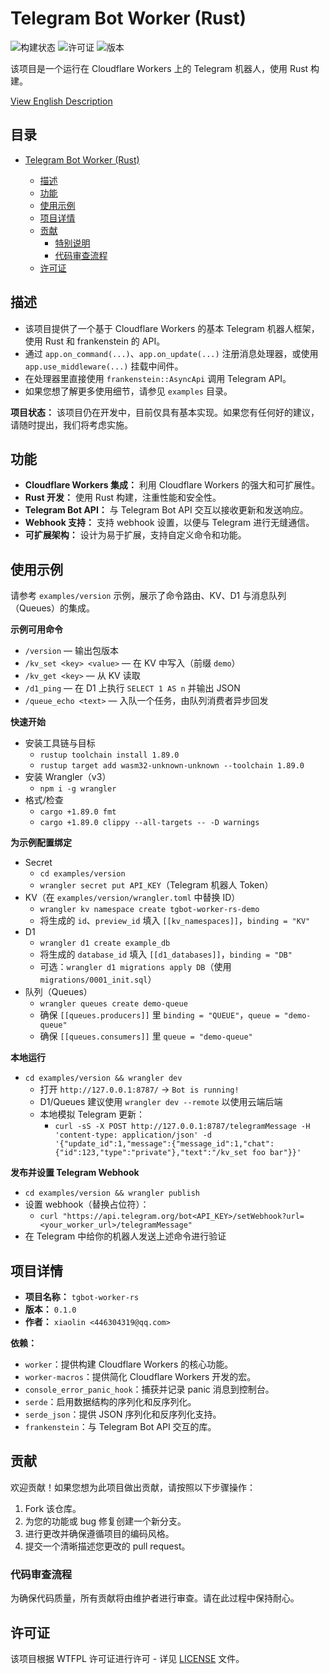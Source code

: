 # Telegram Bot Worker (Rust)

![构建状态](https://img.shields.io/badge/build-passing-brightgreen)
![许可证](https://img.shields.io/badge/license-WTFPL-blue)
![版本](https://img.shields.io/badge/version-0.2.0-orange)

该项目是一个运行在 Cloudflare Workers 上的 Telegram 机器人，使用 Rust 构建。

[View English Description](README.md)

## 目录

- [Telegram Bot Worker (Rust)](#telegram-bot-worker-rust)

    - [描述](#描述)
    - [功能](#功能)
    - [使用示例](#使用示例)
    - [项目详情](#项目详情)
    - [贡献](#贡献)
        - [特别说明](#特别说明)
        - [代码审查流程](#代码审查流程)
    - [许可证](#许可证)

## 描述

- 该项目提供了一个基于 Cloudflare Workers 的基本 Telegram 机器人框架，使用 Rust 和 frankenstein 的 API。
- 通过 `app.on_command(...)`、`app.on_update(...)` 注册消息处理器，或使用 `app.use_middleware(...)` 挂载中间件。
- 在处理器里直接使用 `frankenstein::AsyncApi` 调用 Telegram API。
- 如果您想了解更多使用细节，请参见 `examples` 目录。

**项目状态：** 该项目仍在开发中，目前仅具有基本实现。如果您有任何好的建议，请随时提出，我们将考虑实施。

## 功能

- **Cloudflare Workers 集成：** 利用 Cloudflare Workers 的强大和可扩展性。
- **Rust 开发：** 使用 Rust 构建，注重性能和安全性。
- **Telegram Bot API：** 与 Telegram Bot API 交互以接收更新和发送响应。
- **Webhook 支持：** 支持 webhook 设置，以便与 Telegram 进行无缝通信。
- **可扩展架构：** 设计为易于扩展，支持自定义命令和功能。

## 使用示例

请参考 `examples/version` 示例，展示了命令路由、KV、D1 与消息队列（Queues）的集成。

**示例可用命令**

- `/version` — 输出包版本
- `/kv_set <key> <value>` — 在 KV 中写入（前缀 `demo`）
- `/kv_get <key>` — 从 KV 读取
- `/d1_ping` — 在 D1 上执行 `SELECT 1 AS n` 并输出 JSON
- `/queue_echo <text>` — 入队一个任务，由队列消费者异步回发

**快速开始**

- 安装工具链与目标
  - `rustup toolchain install 1.89.0`
  - `rustup target add wasm32-unknown-unknown --toolchain 1.89.0`
- 安装 Wrangler（v3）
  - `npm i -g wrangler`
- 格式/检查
  - `cargo +1.89.0 fmt`
  - `cargo +1.89.0 clippy --all-targets -- -D warnings`

**为示例配置绑定**

- Secret
  - `cd examples/version`
  - `wrangler secret put API_KEY`（Telegram 机器人 Token）
- KV（在 `examples/version/wrangler.toml` 中替换 ID）
  - `wrangler kv namespace create tgbot-worker-rs-demo`
  - 将生成的 `id`、`preview_id` 填入 `[[kv_namespaces]]`，`binding = "KV"`
- D1
  - `wrangler d1 create example_db`
  - 将生成的 `database_id` 填入 `[[d1_databases]]`，`binding = "DB"`
  - 可选：`wrangler d1 migrations apply DB`（使用 `migrations/0001_init.sql`）
- 队列（Queues）
  - `wrangler queues create demo-queue`
  - 确保 `[[queues.producers]]` 里 `binding = "QUEUE"`，`queue = "demo-queue"`
  - 确保 `[[queues.consumers]]` 里 `queue = "demo-queue"`

**本地运行**

- `cd examples/version && wrangler dev`
  - 打开 `http://127.0.0.1:8787/` → `Bot is running!`
  - D1/Queues 建议使用 `wrangler dev --remote` 以使用云端后端
  - 本地模拟 Telegram 更新：
    - `curl -sS -X POST http://127.0.0.1:8787/telegramMessage -H 'content-type: application/json' -d '{"update_id":1,"message":{"message_id":1,"chat":{"id":123,"type":"private"},"text":"/kv_set foo bar"}}'`

**发布并设置 Telegram Webhook**

- `cd examples/version && wrangler publish`
- 设置 webhook（替换占位符）：
  - `curl "https://api.telegram.org/bot<API_KEY>/setWebhook?url=<your_worker_url>/telegramMessage"`
- 在 Telegram 中给你的机器人发送上述命令进行验证

## 项目详情

- **项目名称：** `tgbot-worker-rs`
- **版本：** `0.1.0`
- **作者：** `xiaolin <446304319@qq.com>`

**依赖：**

- `worker`：提供构建 Cloudflare Workers 的核心功能。
- `worker-macros`：提供简化 Cloudflare Workers 开发的宏。
- `console_error_panic_hook`：捕获并记录 panic 消息到控制台。
- `serde`：启用数据结构的序列化和反序列化。
- `serde_json`：提供 JSON 序列化和反序列化支持。
- `frankenstein`：与 Telegram Bot API 交互的库。

## 贡献

欢迎贡献！如果您想为此项目做出贡献，请按照以下步骤操作：

1. Fork 该仓库。
2. 为您的功能或 bug 修复创建一个新分支。
3. 进行更改并确保遵循项目的编码风格。
4. 提交一个清晰描述您更改的 pull request。

### 代码审查流程

为确保代码质量，所有贡献将由维护者进行审查。请在此过程中保持耐心。

## 许可证

该项目根据 WTFPL 许可证进行许可 - 详见 [LICENSE](LICENSE) 文件。
